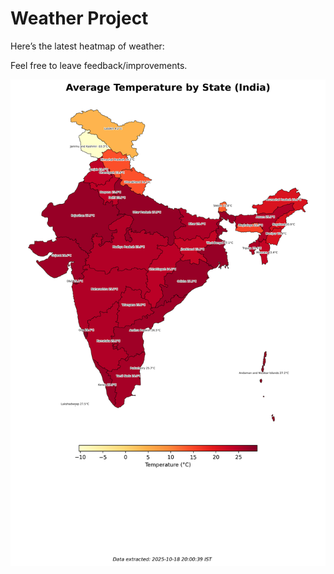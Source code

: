 # Weather Project

Here’s the latest heatmap of weather:

Feel free to leave feedback/improvements.

![India Heatmap](docs/assets/india_heatmap.png?v=F3A491)
